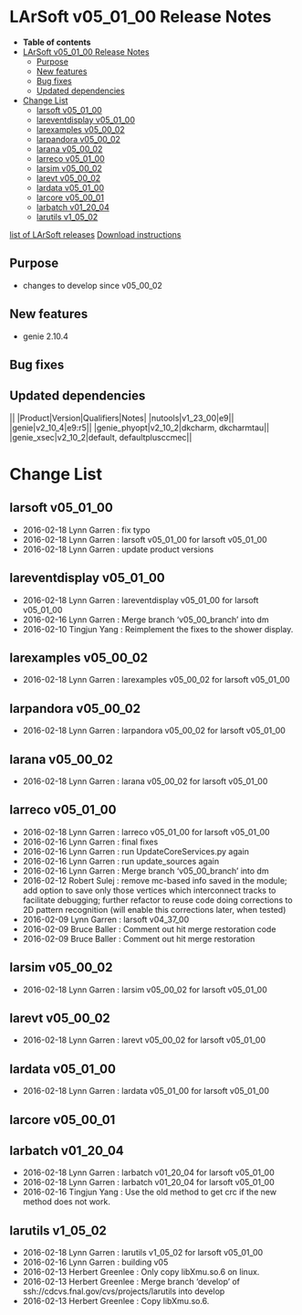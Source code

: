 LArSoft v05_01_00 Release Notes
======================================================================

-   **Table of contents**
-   [LArSoft v05_01_00 Release Notes](#LArSoft-v05_01_00-Release-Notes)
    -   [Purpose](#Purpose)
    -   [New features](#New-features)
    -   [Bug fixes](#Bug-fixes)
    -   [Updated dependencies](#Updated-dependencies)
-   [Change List](#Change-List)
    -   [larsoft v05_01_00](#larsoft-v05_01_00)
    -   [lareventdisplay v05_01_00](#lareventdisplay-v05_01_00)
    -   [larexamples v05_00_02](#larexamples-v05_00_02)
    -   [larpandora v05_00_02](#larpandora-v05_00_02)
    -   [larana v05_00_02](#larana-v05_00_02)
    -   [larreco v05_01_00](#larreco-v05_01_00)
    -   [larsim v05_00_02](#larsim-v05_00_02)
    -   [larevt v05_00_02](#larevt-v05_00_02)
    -   [lardata v05_01_00](#lardata-v05_01_00)
    -   [larcore v05_00_01](#larcore-v05_00_01)
    -   [larbatch v01_20_04](#larbatch-v01_20_04)
    -   [larutils v1_05_02](#larutils-v1_05_02)

[list of LArSoft releases](LArSoft_release_list)
[Download instructions](http://scisoft.fnal.gov/scisoft/bundles/larsoft/v05_01_00/larsoft-v05_01_00.html)

Purpose
--------------------

-   changes to develop since v05_00_02

New features
------------------------------

-   genie 2.10.4

Bug fixes
------------------------

Updated dependencies
----------------------------------------------

||
|Product|Version|Qualifiers|Notes|
|nutools|v1_23_00|e9||
|genie|v2_10_4|e9:r5||
|genie_phyopt|v2_10_2|dkcharm, dkcharmtau||
|genie_xsec|v2_10_2|default, defaultplusccmec||

Change List
============================

larsoft v05_01_00
------------------------------------------

-   2016-02-18 Lynn Garren : fix typo
-   2016-02-18 Lynn Garren : larsoft v05_01_00 for larsoft v05_01_00
-   2016-02-18 Lynn Garren : update product versions

lareventdisplay v05_01_00
----------------------------------------------------------

-   2016-02-18 Lynn Garren : lareventdisplay v05_01_00 for larsoft v05_01_00
-   2016-02-16 Lynn Garren : Merge branch ‘v05_00_branch’ into dm
-   2016-02-10 Tingjun Yang : Reimplement the fixes to the shower display.

larexamples v05_00_02
--------------------------------------------------

-   2016-02-18 Lynn Garren : larexamples v05_00_02 for larsoft v05_01_00

larpandora v05_00_02
------------------------------------------------

-   2016-02-18 Lynn Garren : larpandora v05_00_02 for larsoft v05_01_00

larana v05_00_02
----------------------------------------

-   2016-02-18 Lynn Garren : larana v05_00_02 for larsoft v05_01_00

larreco v05_01_00
------------------------------------------

-   2016-02-18 Lynn Garren : larreco v05_01_00 for larsoft v05_01_00
-   2016-02-16 Lynn Garren : final fixes
-   2016-02-16 Lynn Garren : run UpdateCoreServices.py again
-   2016-02-16 Lynn Garren : run update_sources again
-   2016-02-16 Lynn Garren : Merge branch ‘v05_00_branch’ into dm
-   2016-02-12 Robert Sulej : remove mc-based info saved in the module; add option to save only those vertices which interconnect tracks to facilitate debugging; further refactor to reuse code doing corrections to 2D pattern recognition (will enable this corrections later, when tested)
-   2016-02-09 Lynn Garren : larsoft v04_37_00
-   2016-02-09 Bruce Baller : Comment out hit merge restoration code
-   2016-02-09 Bruce Baller : Comment out hit merge restoration

larsim v05_00_02
----------------------------------------

-   2016-02-18 Lynn Garren : larsim v05_00_02 for larsoft v05_01_00

larevt v05_00_02
----------------------------------------

-   2016-02-18 Lynn Garren : larevt v05_00_02 for larsoft v05_01_00

lardata v05_01_00
------------------------------------------

-   2016-02-18 Lynn Garren : lardata v05_01_00 for larsoft v05_01_00

larcore v05_00_01
------------------------------------------

larbatch v01_20_04
--------------------------------------------

-   2016-02-18 Lynn Garren : larbatch v01_20_04 for larsoft v05_01_00
-   2016-02-18 Lynn Garren : larbatch v01_20_04 for larsoft v05_01_00
-   2016-02-16 Tingjun Yang : Use the old method to get crc if the new method does not work.

larutils v1_05_02
------------------------------------------

-   2016-02-18 Lynn Garren : larutils v1_05_02 for larsoft v05_01_00
-   2016-02-16 Lynn Garren : building v05
-   2016-02-13 Herbert Greenlee : Only copy libXmu.so.6 on linux.
-   2016-02-13 Herbert Greenlee : Merge branch ‘develop’ of ssh://cdcvs.fnal.gov/cvs/projects/larutils into develop
-   2016-02-13 Herbert Greenlee : Copy libXmu.so.6.
